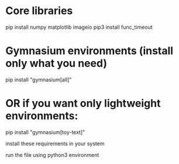 # Core libraries
pip install numpy matplotlib imageio
pip3 install func_timeout

# Gymnasium environments (install only what you need)
pip install "gymnasium[all]"
# OR if you want only lightweight environments:
pip install "gymnasium[toy-text]"


install these requirements in your system 

run the file using python3 environment

